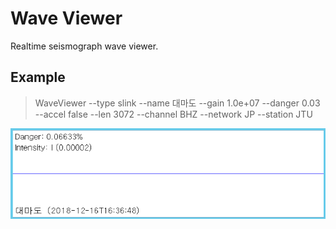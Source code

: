 # Wave Viewer

Realtime seismograph wave viewer.

## Example

> WaveViewer --type slink --name 대마도 --gain 1.0e+07 --danger 0.03 --accel false --len 3072 --channel BHZ --network JP --station JTU

![Example](Resources/ex.png)
